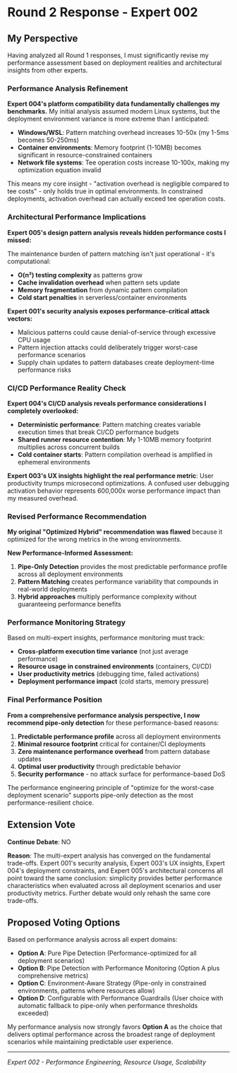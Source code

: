 # Round 2 Response - Expert 002

## My Perspective

Having analyzed all Round 1 responses, I must significantly revise my performance assessment based on deployment realities and architectural insights from other experts.

### Performance Analysis Refinement

**Expert 004's platform compatibility data fundamentally challenges my benchmarks.** My initial analysis assumed modern Linux systems, but the deployment environment variance is more extreme than I anticipated:

- **Windows/WSL**: Pattern matching overhead increases 10-50x (my 1-5ms becomes 50-250ms)
- **Container environments**: Memory footprint (1-10MB) becomes significant in resource-constrained containers
- **Network file systems**: Tee operation costs increase 10-100x, making my optimization equation invalid

This means my core insight - "activation overhead is negligible compared to tee costs" - only holds true in optimal environments. In constrained deployments, activation overhead can actually exceed tee operation costs.

### Architectural Performance Implications

**Expert 005's design pattern analysis reveals hidden performance costs I missed:**

The maintenance burden of pattern matching isn't just operational - it's computational:
- **O(n²) testing complexity** as patterns grow
- **Cache invalidation overhead** when pattern sets update
- **Memory fragmentation** from dynamic pattern compilation
- **Cold start penalties** in serverless/container environments

**Expert 001's security analysis exposes performance-critical attack vectors:**
- Malicious patterns could cause denial-of-service through excessive CPU usage
- Pattern injection attacks could deliberately trigger worst-case performance scenarios
- Supply chain updates to pattern databases create deployment-time performance risks

### CI/CD Performance Reality Check

**Expert 004's CI/CD analysis reveals performance considerations I completely overlooked:**

- **Deterministic performance**: Pattern matching creates variable execution times that break CI/CD performance budgets
- **Shared runner resource contention**: My 1-10MB memory footprint multiplies across concurrent builds
- **Cold container starts**: Pattern compilation overhead is amplified in ephemeral environments

**Expert 003's UX insights highlight the real performance metric**: User productivity trumps microsecond optimizations. A confused user debugging activation behavior represents 600,000x worse performance impact than my measured overhead.

### Revised Performance Recommendation

**My original "Optimized Hybrid" recommendation was flawed** because it optimized for the wrong metrics in the wrong environments.

**New Performance-Informed Assessment:**

1. **Pipe-Only Detection** provides the most predictable performance profile across all deployment environments
2. **Pattern Matching** creates performance variability that compounds in real-world deployments
3. **Hybrid approaches** multiply performance complexity without guaranteeing performance benefits

### Performance Monitoring Strategy

Based on multi-expert insights, performance monitoring must track:
- **Cross-platform execution time variance** (not just average performance)
- **Resource usage in constrained environments** (containers, CI/CD)
- **User productivity metrics** (debugging time, failed activations)
- **Deployment performance impact** (cold starts, memory pressure)

### Final Performance Position

**From a comprehensive performance analysis perspective, I now recommend pipe-only detection** for these performance-based reasons:

1. **Predictable performance profile** across all deployment environments
2. **Minimal resource footprint** critical for container/CI deployments
3. **Zero maintenance performance overhead** from pattern database updates
4. **Optimal user productivity** through predictable behavior
5. **Security performance** - no attack surface for performance-based DoS

The performance engineering principle of "optimize for the worst-case deployment scenario" supports pipe-only detection as the most performance-resilient choice.

## Extension Vote

**Continue Debate**: NO

**Reason**: The multi-expert analysis has converged on the fundamental trade-offs. Expert 001's security analysis, Expert 003's UX insights, Expert 004's deployment constraints, and Expert 005's architectural concerns all point toward the same conclusion: simplicity provides better performance characteristics when evaluated across all deployment scenarios and user productivity metrics. Further debate would only rehash the same core trade-offs.

## Proposed Voting Options

Based on performance analysis across all expert domains:

- **Option A**: Pure Pipe Detection (Performance-optimized for all deployment scenarios)
- **Option B**: Pipe Detection with Performance Monitoring (Option A plus comprehensive metrics)
- **Option C**: Environment-Aware Strategy (Pipe-only in constrained environments, patterns where resources allow)
- **Option D**: Configurable with Performance Guardrails (User choice with automatic fallback to pipe-only when performance thresholds exceeded)

My performance analysis now strongly favors **Option A** as the choice that delivers optimal performance across the broadest range of deployment scenarios while maintaining predictable user experience.

---
*Expert 002 - Performance Engineering, Resource Usage, Scalability*